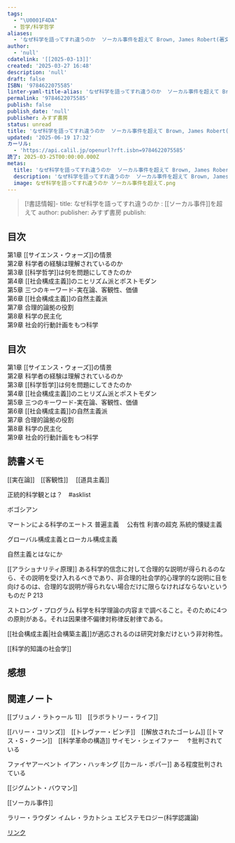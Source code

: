 ```yaml
---
tags:
  - "\U0001F4DA"
  - 哲学/科学哲学
aliases:
  - 'なぜ科学を語ってすれ違うのか  ソーカル事件を超えて Brown, James Robert(著文) - みすず書房'
author:
  - 'null'
cdatelink: '[[2025-03-13]]'
created: '2025-03-27 16:48'
description: 'null'
draft: false
ISBN: '9784622075585'
linter-yaml-title-alias: 'なぜ科学を語ってすれ違うのか  ソーカル事件を超えて Brown, James Robert(著文) - みすず書房'
permalink: '9784622075585'
publish: false
publish_date: 'null'
publisher: みすず書房
status: unread
title: 'なぜ科学を語ってすれ違うのか  ソーカル事件を超えて Brown, James Robert(著文) - みすず書房'
updated: '2025-06-19 17:32'
カーリル:
  - 'https://api.calil.jp/openurl?rft.isbn=9784622075585'
読了: 2025-03-25T00:00:00.000Z
metas:
  title: 'なぜ科学を語ってすれ違うのか  ソーカル事件を超えて Brown, James Robert(著文) - みすず書房'
  description: 'なぜ科学を語ってすれ違うのか  ソーカル事件を超えて Brown, James Robert(著文) - みすず書房についてのページです。'
  image: なぜ科学を語ってすれ違うのか ソーカル事件を超えて.png
---
```

>[!書誌情報]-
>title: なぜ科学を語ってすれ違うのか : [[ソーカル事件]]を超えて 
>author: 
>publisher: みすず書房
>publish: 

## 目次

第1章 [[サイエンス・ウォーズ]]の情景  
第2章 科学者の経験は理解されているのか  
第3章 [[科学哲学]]は何を問題にしてきたのか  
第4章 [[社会構成主義]]のニヒリズム派とポストモダン  
第5章 三つのキーワード-実在論、客観性、価値  
第6章 [[社会構成主義]]の自然主義派  
第7章 合理的論拠の役割  
第8章 科学の民主化  
第9章 社会的行動計画をもつ科学
## 目次

第1章 [[サイエンス・ウォーズ]]の情景  
第2章 科学者の経験は理解されているのか  
第3章 [[科学哲学]]は何を問題にしてきたのか  
第4章 [[社会構成主義]]のニヒリズム派とポストモダン  
第5章 三つのキーワード-実在論、客観性、価値  
第6章 [[社会構成主義]]の自然主義派  
第7章 合理的論拠の役割  
第8章 科学の民主化  
第9章 社会的行動計画をもつ科学

## 読書メモ
[[実在論]]　[[客観性]]　
[[道具主義]]

正統的科学観とは？　#asklist 

ボゴシアン


マートンによる科学のエートス
普遍主義　
公有性
利害の超克
系統的懐疑主義

グローバル構成主義とローカル構成主義

自然主義とはなにか

[[アラショナリティ原理]]
ある科学的信念に対して合理的な説明が得られるのなら、その説明を受け入れるべきであり、非合理的社会学的心理学的な説明に目を向けるのは、合理的な説明が得られない場合だけに限らなければならないというものだ
P 213

ストロング・プログラム
科学を科学理論の内容まで調べること。そのために4つの原則がある。それは因果律不偏律対称律反射律である。

[[社会構成主義|社会構築主義]]が適応されるのは研究対象だけという非対称性。

[[科学的知識の社会学]]


## 感想



## 関連ノート
[[ブリュノ・ラトゥール 1]]　[[ラボラトリー・ライフ]]

[[ハリー・コリンズ]]　[[トレヴァー・ピンチ]]　[[解放されたゴーレム]]
[[トマス・S・クーン]]　[[科学革命の構造]]
サイモン・シェイファー　
↑批判されている

ファイヤアーベント
イアン・ハッキング
[[カール・ポパー]]
ある程度批判されている

[[ジグムント・バウマン]]

[[ソーカル事件]]

ラリー・ラウダン
イムレ・ラカトシュ
エピステモロジー(科学認識論)

<a href="https://asadaame5121.net/9784622075585" class="u-url">リンク</a>
